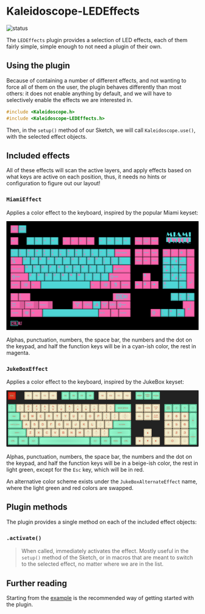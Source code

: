 # Kaleidoscope-LEDEffects

![status][st:stable]

 [st:stable]: https://img.shields.io/badge/stable-✔-black.png?style=flat&colorA=44cc11&colorB=494e52
 [st:broken]: https://img.shields.io/badge/broken-X-black.png?style=flat&colorA=e05d44&colorB=494e52
 [st:experimental]: https://img.shields.io/badge/experimental----black.png?style=flat&colorA=dfb317&colorB=494e52

The `LEDEffects` plugin provides a selection of LED effects, each of them fairly
simple, simple enough to not need a plugin of their own. 

## Using the plugin

Because of containing a number of different effects, and not wanting to force
all of them on the user, the plugin behaves differently than most others: it
does not enable anything by default, and we will have to selectively enable the
effects we are interested in.

```c++
#include <Kaleidoscope.h>
#include <Kaleidoscope-LEDEffects.h>
```

Then, in the `setup()` method of our Sketch, we will call `Kaleidoscope.use()`,
with the selected effect objects.

## Included effects

All of these effects will scan the active layers, and apply effects based on
what keys are active on each position, thus, it needs no hints or configuration
to figure out our layout!

### `MiamiEffect`

Applies a color effect to the keyboard, inspired by the popular Miami keyset:

![Miami](extras/MiamiEffect.png)

Alphas, punctuation, numbers, the space bar, the numbers and the dot on the
keypad, and half the function keys will be in a cyan-ish color, the rest in
magenta.

### `JukeBoxEffect`

Applies a color effect to the keyboard, inspired by the JukeBox keyset:

![Jukebox](extras/JukeboxEffect.png)

Alphas, punctuation, numbers, the space bar, the numbers and the dot on the
keypad, and half the function keys will be in a beige-ish color, the rest in
light green, except for the `Esc` key, which will be in red.

An alternative color scheme exists under the `JukeBoxAlternateEffect` name,
where the light green and red colors are swapped.

## Plugin methods

The plugin provides a single method on each of the included effect objects:

### `.activate()`

> When called, immediately activates the effect. Mostly useful in the `setup()`
> method of the Sketch, or in macros that are meant to switch to the selected
> effect, no matter where we are in the list.

## Further reading

Starting from the [example][plugin:example] is the recommended way of getting
started with the plugin.

 [plugin:example]: https://github.com/keyboardio/Kaleidoscope-LEDEffects/blob/master/examples/LEDEffects/LEDEffects.ino

